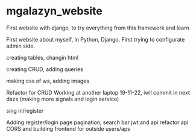 # mgalazyn_website
First website with django, to try everything from this framework and learn 

First website about myself, in Python, Django. First trying to configurate admin side.

creating tables, changin html

creating CRUD, adding queries 

making css of ws, adding images

Refactor for CRUD
Working at another laptop 19-11-22, iwll commit in next dazs (making more signals and login service)

sing in/register 

Adding register/login page
pagination, search bar
jwt and api
refactor api
CORS and building frontend for outside users/aps
